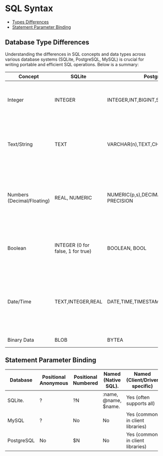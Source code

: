 # SQL Syntax

* [Types Differences](#database-type-differences)
* [Statement Parameter Binding](#statement-parameter-binding)

## Database Type Differences

Understanding the differences in SQL concepts and data types across various database systems (SQLite, PostgreSQL, MySQL) is crucial for writing portable and efficient SQL operations. Below is a summary:

| Concept | SQLite | PostgreSQL | MySQL | Notes |
| --- | --- | --- | --- | --- |
| Integer | INTEGER | INTEGER,INT,BIGINT,SMALLINT | INT,BIGINT,TINYINT,SMALLINT,MEDIUMINT  | SQLite's INTEGER is quite flexible and can store various integer sizes. PostgreSQL and MySQL offer more specific integer types for different ranges. |
| Text/String | TEXT | VARCHAR(n),TEXT,CHAR(n) | VARCHAR(n),TEXT,CHAR(n) | `TEXT` in SQLite is typically variable-length. In PostgreSQL and MySQL, `TEXT` is for very long strings, while VARCHAR(n) is for variable-length strings up to n characters. CHAR(n) is fixed-length. |
| Numbers (Decimal/Floating) | REAL, NUMERIC | NUMERIC(p,s),DECIMAL(p,s),REAL,DOUBLE PRECISION | DECIMAL(p,s),NUMERIC(p,s),FLOAT,DOUBLE | REAL in SQLite is a floating-point number. NUMERIC(p,s)/DECIMAL(p,s) are for exact precision (p=precision, s=scale) and are widely supported. FLOAT and DOUBLE are for approximate floating-point numbers. |
| Boolean | INTEGER (0 for false, 1 for true) | BOOLEAN, BOOL | TINYINT(1) (0 for false, 1 for true) | SQLite doesn't have a native boolean type, often using INTEGER instead. MySQL often uses TINYINT(1) for boolean, and PostgreSQL has a dedicated BOOLEAN type. |
| Date/Time | TEXT,INTEGER,REAL | DATE,TIME,TIMESTAMP,TIMESTAMPTZ | DATE,TIME,DATETIME,TIMESTAMP | SQLite stores dates/times as text (ISO8601 strings), integers (Unix epoch time), or real numbers (Julian day numbers). PostgreSQL and MySQL have dedicated and more robust date/time types, including options for time zones (TIMESTAMPTZ in PostgreSQL). |
| Binary Data | BLOB | BYTEA | BLOB,TINYBLOB,MEDIUMBLOB,LONGBLOB | All support binary large objects. |

## Statement Parameter Binding

| Database | Positional Anonymous | Positional Numbered | Named (Native SQL). | Named (Client/Driver specific) |
| --- | --- | --- | --- | --- |
| SQLite. | ? | ?N  | :name, @name, $name. | Yes (often supports all) |
| MySQL | ? | No | No | Yes (common in client libraries) |
| PostgreSQL | No | $N | No | Yes (common in client libraries) |
